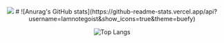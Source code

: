 <!--
**Iamnotegoist/Iamnotegoist** is a ✨ _special_ ✨ repository because its `README.md` (this file) appears on your GitHub profile.

Here are some ideas to get you started:

- 🔭 I’m currently working on ...
- 🌱 I’m currently learning ...
- 👯 I’m looking to collaborate on ...
- 🤔 I’m looking for help with ...
- 💬 Ask me about ...
- 📫 How to reach me: ...
- 😄 Pronouns: ...
- ⚡ Fun fact: ...
-->

<div align="center">
<img src="https://capsule-render.vercel.app/api?type=transparent&color=auto&height=300&section=header&text=기쥬르&fontSize=90" />
  #
![Anurag's GitHub stats](https://github-readme-stats.vercel.app/api?username=Iamnotegoist&show_icons=true&theme=buefy)
  
  ![Top Langs](https://github-readme-stats.vercel.app/api/top-langs/?username=Iamnotegoist&layout=compact&theme=tokyonight)
  
</div>

